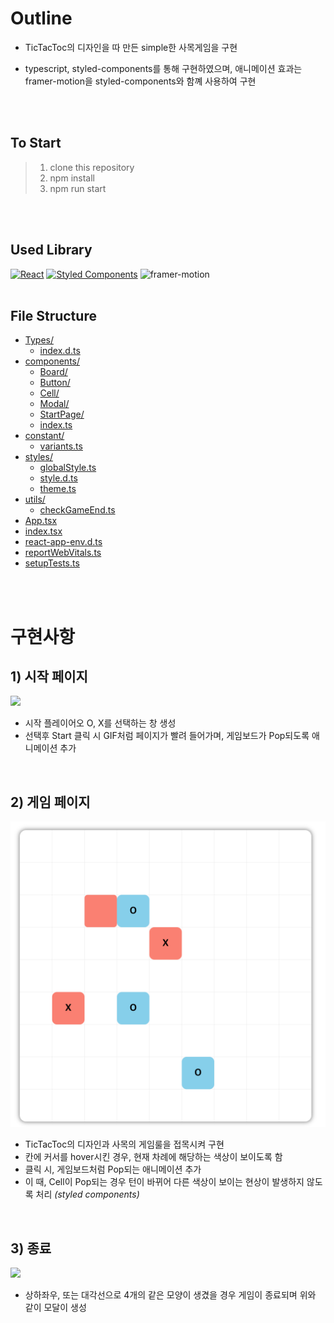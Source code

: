 # Outline

- TicTacToc의 디자인을 따 만든 simple한 사목게임을 구현
- typescript, styled-components를 통해 구현하였으며, 애니메이션 효과는 framer-motion을 styled-components와 함꼐 사용하여 구현

  <br />
  <br />

## To Start

> 1. clone this repository
> 2. npm install
> 3. npm run start

<br />
<br />

## Used Library

[![React](https://camo.githubusercontent.com/ab4c3c731a174a63df861f7b118d6c8a6c52040a021a552628db877bd518fe84/68747470733a2f2f696d672e736869656c64732e696f2f62616467652f72656163742d2532333230323332612e7376673f7374796c653d666f722d7468652d6261646765266c6f676f3d7265616374266c6f676f436f6c6f723d253233363144414642)](https://camo.githubusercontent.com/ab4c3c731a174a63df861f7b118d6c8a6c52040a021a552628db877bd518fe84/68747470733a2f2f696d672e736869656c64732e696f2f62616467652f72656163742d2532333230323332612e7376673f7374796c653d666f722d7468652d6261646765266c6f676f3d7265616374266c6f676f436f6c6f723d253233363144414642) [![Styled Components](https://camo.githubusercontent.com/41326de293d3848e2ab0f29bf1680427128757fe6b586ceddf1097cb4eeb5ff7/68747470733a2f2f696d672e736869656c64732e696f2f62616467652f7374796c65642d2d636f6d706f6e656e74732d4442373039333f7374796c653d666f722d7468652d6261646765266c6f676f3d7374796c65642d636f6d706f6e656e7473266c6f676f436f6c6f723d7768697465)](https://camo.githubusercontent.com/41326de293d3848e2ab0f29bf1680427128757fe6b586ceddf1097cb4eeb5ff7/68747470733a2f2f696d672e736869656c64732e696f2f62616467652f7374796c65642d2d636f6d706f6e656e74732d4442373039333f7374796c653d666f722d7468652d6261646765266c6f676f3d7374796c65642d636f6d706f6e656e7473266c6f676f436f6c6f723d7768697465)
<img src="https://img.shields.io/badge/framer-0055FF?style=for-the-badge&logo=framer&logoColor=white&size=big" alt="framer-motion" />
<br />
<br />

## File Structure

- [Types/](./src/Types)
  - [index.d.ts](./src/Types/index.d.ts)
- [components/](./src/components)
  - [Board/](./src/components/Board)
  - [Button/](./src/components/Button)
  - [Cell/](./src/components/Cell)
  - [Modal/](./src/components/Modal)
  - [StartPage/](./src/components/StartPage)
  - [index.ts](./src/components/index.ts)
- [constant/](./src/constant)
  - [variants.ts](./src/constant/variants.ts)
- [styles/](./src/styles)
  - [globalStyle.ts](./src/styles/globalStyle.ts)
  - [style.d.ts](./src/styles/style.d.ts)
  - [theme.ts](./src/styles/theme.ts)
- [utils/](./src/utils)
  - [checkGameEnd.ts](./src/utils/checkGameEnd.ts)
- [App.tsx](./src/App.tsx)
- [index.tsx](./src/index.tsx)
- [react-app-env.d.ts](./src/react-app-env.d.ts)
- [reportWebVitals.ts](./src/reportWebVitals.ts)
- [setupTests.ts](./src/setupTests.ts)

<br />
<br/ >

# 구현사항

## 1) 시작 페이지

![](https://media.giphy.com/media/HwE8IqeJzu6Ml5nkZE/giphy.gif)

- 시작 플레이어오 O, X를 선택하는 창 생성
- 선택후 Start 클릭 시 GIF처럼 페이지가 빨려 들어가며, 게임보드가 Pop되도록 애니메이션 추가

<br />

## 2) 게임 페이지

<img src="./public/README_img/GameBoard.png" alt="gamebaord" />

- TicTacToc의 디자인과 사목의 게임룰을 접목시켜 구현
- 칸에 커서를 hover시킨 경우, 현재 차례에 해당하는 색상이 보이도록 함
- 클릭 시, 게임보드처럼 Pop되는 애니메이션 추가
- 이 때, Cell이 Pop되는 경우 턴이 바뀌어 다른 색상이 보이는 현상이 발생하지 않도록 처리 _(styled components)_

<br />

## 3) 종료

![](https://media.giphy.com/media/dfcl36y7eU7ThRqhUJ/giphy.gif)

- 상하좌우, 또는 대각선으로 4개의 같은 모양이 생겼을 경우 게임이 종료되며 위와 같이 모달이 생성

